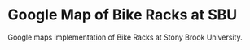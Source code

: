 # Google Map of Bike Racks at SBU
Google maps implementation of Bike Racks at Stony Brook University.
